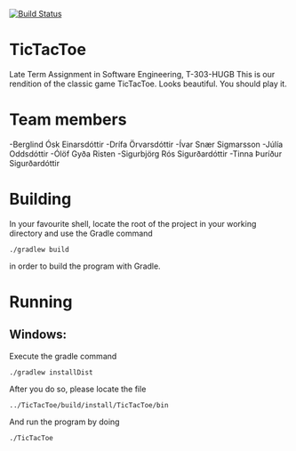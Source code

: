 [![Build Status](https://travis-ci.org/n00bs-Hugb2016/TicTacToe.png)](https://travis-ci.org/n00bs-Hugb2016/TicTacToe)

# TicTacToe
Late Term Assignment in Software Engineering, T-303-HUGB
This is our rendition of the classic game TicTacToe. Looks beautiful. You should play it.

# Team members
-Berglind Ósk Einarsdóttir
-Drífa Örvarsdóttir
-Ívar Snær Sigmarsson
-Júlía Oddsdóttir
-Ólöf Gyða Risten
-Sigurbjörg Rós Sigurðardóttir
-Tinna Þuríður Sigurðardóttir

# Building
In your favourite shell, locate the root of the project in your working directory and use the Gradle command

`./gradlew build`

in order to build the program with Gradle.

# Running
## Windows:

Execute the gradle command

`./gradlew installDist`

After you do so, please locate the file

`../TicTacToe/build/install/TicTacToe/bin`

And run the program by doing

 `./TicTacToe`

